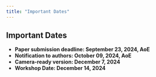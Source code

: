 ```yaml
---
title: "Important Dates"
---
```


## Important Dates

* **Paper submission deadline: September 23, 2024, AoE**
* **Notification to authors: October 09, 2024, AoE**
* **Camera-ready version: December 7, 2024**
* **Workshop Date: December 14, 2024**



